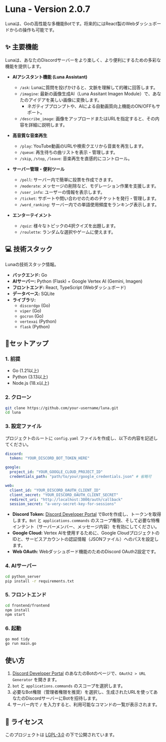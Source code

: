 # Luna - Version 2.0.7

Lunaは、Goの高性能な多機能Botです。将来的にはReact製のWebダッシュボードからの操作も可能です。

## ✨ 主要機能

Lunaは、あなたのDiscordサーバーをより楽しく、より便利にするための多彩な機能を提供します。

- **AIアシスタント機能 (Luna Assistant)**
  - `/ask`: Lunaに質問を投げかけると、文脈を理解して的確に回答します。
  - `/imagine`: 最新の画像生成AI（Luna Assitant Imagen Module）で、あなたのアイデアを美しい画像に変換します。
    - ネガティブプロンプトや、AIによる自動画質向上機能のON/OFFもサポート。
  - `/describe_image`: 画像をアップロードまたはURLを指定すると、その内容を詳細に説明します。

- **高音質な音楽再生**
  - `/play`: YouTube動画のURLや検索クエリから音楽を再生します。
  - `/queue`: 再生待ちの曲リストを表示・管理します。
  - `/skip`, `/stop`, `/leave`: 音楽再生を直感的にコントロール。

- **サーバー管理・便利ツール**
  - `/poll`: サーバー内で簡単に投票を作成できます。
  - `/moderate`: メッセージの削除など、モデレーション作業を支援します。
  - `/user_info`: ユーザーの情報を表示します。
  - `/ticket`: サポートや問い合わせのためのチケットを発行・管理します。
  - `/word_ranking`: サーバー内での単語使用頻度をランキング表示します。

- **エンターテイメント**
  - `/quiz`: 様々なトピックの4択クイズを出題します。
  - `/roulette`: ランダムな選択やゲームに使えます。

## 💻 技術スタック

Lunaの技術スタック情報。

- **バックエンド:** Go
- **AIサーバー:** Python (Flask) + Google Vertex AI (Gemini, Imagen)
- **フロントエンド:** React, TypeScript (Webダッシュボード)
- **データベース:** SQLite
- **ライブラリ:**
  - `discordgo` (Go)
  - `viper` (Go)
  - `gocron` (Go)
  - `vertexai` (Python)
  - `flask` (Python)

## 🚀セットアップ
### 1. 前提

- Go (1.21以上)
- Python (3.13以上)
- Node.js (18.x以上)

### 2. クローン

```bash
git clone https://github.com/your-username/luna.git
cd luna
```

### 3. 設定ファイル

プロジェクトのルートに `config.yaml` ファイルを作成し、以下の内容を記述してください。

```yaml
discord:
  token: "YOUR_DISCORD_BOT_TOKEN_HERE"

google:
  project_id: "YOUR_GOOGLE_CLOUD_PROJECT_ID"
  credentials_path: "path/to/your/google_credentials.json" # 省略可

web:
  client_id: "YOUR_DISCORD_OAUTH_CLIENT_ID"
  client_secret: "YOUR_DISCORD_OAUTH_CLIENT_SECRET"
  redirect_uri: "http://localhost:3000/auth/callback"
  session_secret: "a-very-secret-key-for-sessions"
```

- **Discord Token:** [Discord Developer Portal](https://discord.com/developers/applications) でBotを作成し、トークンを取得します。`Bot` と `applications.commands` のスコープ権限、そして必要な特権インテント（サーバーメンバー、メッセージ内容）を有効にしてください。
- **Google Cloud:** Vertex AIを使用するために、Google CloudプロジェクトのIDと、サービスアカウントの認証情報（JSONファイル）へのパスを設定します。
- **Web OAuth:** Webダッシュボード機能のためのDiscord OAuth2設定です。

### 4. AIサーバー

```bash
cd python_server
pip install -r requirements.txt
```

### 5. フロントエンド

```bash
cd frontend/frontend
npm install
npm start
```

### 6. 起動

```bash
go mod tidy
go run main.go
```

## 使い方

1.  [Discord Developer Portal](https://discord.com/developers/applications) のあなたのBotのページで、`OAuth2 > URL Generator` を開きます。
2.  `bot` と `applications.commands` のスコープを選択します。
3.  必要なBot権限（管理者権限を推奨）を選択し、生成されたURLを使ってあなたのDiscordサーバーにBotを招待します。
4.  サーバー内で `/` を入力すると、利用可能なコマンドの一覧が表示されます。

## 📜 ライセンス

このプロジェクトは [LGPL-3.0](LICENSE.md) の下で公開されています。
